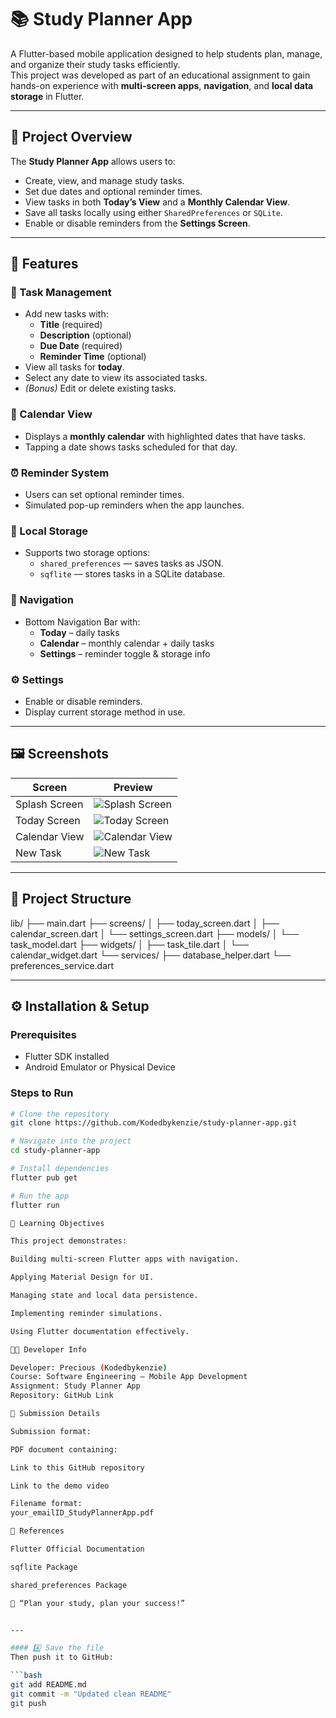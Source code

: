 # 📚 Study Planner App

A Flutter-based mobile application designed to help students plan, manage, and organize their study tasks efficiently.  
This project was developed as part of an educational assignment to gain hands-on experience with **multi-screen apps**, **navigation**, and **local data storage** in Flutter.

---

## 🧩 Project Overview

The **Study Planner App** allows users to:

- Create, view, and manage study tasks.
- Set due dates and optional reminder times.
- View tasks in both **Today’s View** and a **Monthly Calendar View**.
- Save all tasks locally using either `SharedPreferences` or `SQLite`.
- Enable or disable reminders from the **Settings Screen**.

---

## 🚀 Features

### 📝 Task Management
- Add new tasks with:
  - **Title** (required)
  - **Description** (optional)
  - **Due Date** (required)
  - **Reminder Time** (optional)
- View all tasks for **today**.
- Select any date to view its associated tasks.
- *(Bonus)* Edit or delete existing tasks.

### 📅 Calendar View
- Displays a **monthly calendar** with highlighted dates that have tasks.
- Tapping a date shows tasks scheduled for that day.

### ⏰ Reminder System
- Users can set optional reminder times.
- Simulated pop-up reminders when the app launches.

### 💾 Local Storage
- Supports two storage options:
  - `shared_preferences` — saves tasks as JSON.
  - `sqflite` — stores tasks in a SQLite database.

### 🧭 Navigation
- Bottom Navigation Bar with:
  - **Today** – daily tasks  
  - **Calendar** – monthly calendar + daily tasks  
  - **Settings** – reminder toggle & storage info

### ⚙️ Settings
- Enable or disable reminders.
- Display current storage method in use.

---

## 🖼️ Screenshots

| Screen | Preview |
|--------|----------|
| Splash Screen | ![Splash Screen](screenshot/splash.png) |
| Today Screen | ![Today Screen](screenshot/today.png) |
| Calendar View | ![Calendar View](screenshot/calendar.png) |
| New Task | ![New Task](screenshot/new_task.png) |



---

## 🧱 Project Structure

lib/
├── main.dart
├── screens/
│ ├── today_screen.dart
│ ├── calendar_screen.dart
│ └── settings_screen.dart
├── models/
│ └── task_model.dart
├── widgets/
│ ├── task_tile.dart
│ └── calendar_widget.dart
└── services/
├── database_helper.dart
└── preferences_service.dart


---

## ⚙️ Installation & Setup

### Prerequisites
- Flutter SDK installed  
- Android Emulator or Physical Device

### Steps to Run

```bash
# Clone the repository
git clone https://github.com/Kodedbykenzie/study-planner-app.git

# Navigate into the project
cd study-planner-app

# Install dependencies
flutter pub get

# Run the app
flutter run

🧠 Learning Objectives

This project demonstrates:

Building multi-screen Flutter apps with navigation.

Applying Material Design for UI.

Managing state and local data persistence.

Implementing reminder simulations.

Using Flutter documentation effectively.

👩‍💻 Developer Info

Developer: Precious (Kodedbykenzie)
Course: Software Engineering — Mobile App Development
Assignment: Study Planner App
Repository: GitHub Link

📄 Submission Details

Submission format:

PDF document containing:

Link to this GitHub repository

Link to the demo video

Filename format:
your_emailID_StudyPlannerApp.pdf

🔗 References

Flutter Official Documentation

sqflite Package

shared_preferences Package

📝 “Plan your study, plan your success!”


---

#### 4️⃣ Save the file  
Then push it to GitHub:

```bash
git add README.md
git commit -m "Updated clean README"
git push
